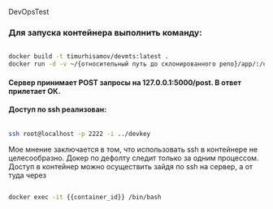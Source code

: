 DevOpsTest

### Для запуска контейнера выполнить команду:

```bash

docker build -t timurhisamov/devmts:latest .
docker run -d -v ~/{относительный путь до склонированного репо}/app/:/usr/src/app timurhisamov/devmts

```

#### Сервер принимает POST запросы на 127.0.0.1:5000/post. В ответ прилетает ОК.

#### Доступ по ssh реализован:

```bash

ssh root@localhost -p 2222 -i ../devkey

```

 Мое мнение заключается в том, что использовать ssh в контейнере не целесообразно. Докер по дефолту следит только за одним процессом. Доступ в контейнер можно осуществить зайдя по ssh на сервер, а от туда через 

```bash

docker exec -it {{container_id}} /bin/bash

```
